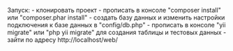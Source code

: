 Запуск:
    - клонировать проект
    - прописать в консоле "composer install" или "composer.phar install"
    - создать базу данных и изменить настройки подключения к базе данных в "config/db.php"
    - прописать в консоле "yii migrate" или "php yii migrate" для создания таблицы и тестовых данных
    - зайти по адресу http://localhost/web/